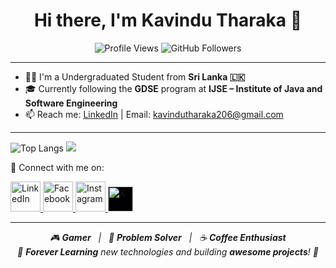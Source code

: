 <h1 align="center">Hi there, I'm Kavindu Tharaka 👋</h1>

<p align="center">
  <img src="https://komarev.com/ghpvc/?username=tharakaug&style=flat-square&color=blue" alt="Profile Views" />
  <img src="https://img.shields.io/github/followers/tharakaug?label=Followers&style=social" alt="GitHub Followers" />
</p>

---



- 👨‍🎓 I'm a Undergraduated Student from **Sri Lanka 🇱🇰**
- 🎓 Currently following the **GDSE** program at **IJSE – Institute of Java and Software Engineering**
- 📫 Reach me: [LinkedIn](https://www.linkedin.com/in/kavindu-tharaka-b45556319/) | Email: kavindutharaka206@gmail.com
  
---

![Top Langs](https://github-readme-stats.vercel.app/api/top-langs/?username=kavindutharaka&layout=compact&theme=radical)
![](https://github-profile-summary-cards.vercel.app/api/cards/stats?username=kavindutharaka&layout=compact&theme=radical)

🔗 Connect with me on:
<p align="left">
 <a href="https://www.linkedin.com/in/kavindu-tharaka-b45556319/" target="_blank">
  <img src="https://img.icons8.com/color/48/000000/linkedin.png" alt="LinkedIn" width="48" height="48" />
</a>
<a href="https://web.facebook.com/kavindu.tharaka.96155" target="_blank">
  <img src="https://img.icons8.com/color/48/000000/facebook.png" alt="Facebook" width="48" height="48" />
</a>
<a href="https://www.instagram.com/_kavindu_tharaka/?hl=en" target="_blank">
  <img src="https://img.icons8.com/fluency/48/000000/instagram-new.png" alt="Instagram" width="48" height="48" />
</a>
<a href="https://x.com/_kavin_du" target="_blank">
  <img src="https://img.icons8.com/ios-filled/48/ffffff/x.png" alt="X" style="background-color: black;" width="40" height="40"  margin-bottom="50" />
</a>
</p>


---

<p align="center">
  <em>
    🎮 <strong>Gamer</strong> &nbsp;&nbsp;|&nbsp;&nbsp;
    🧠 <strong>Problem Solver</strong> &nbsp;&nbsp;|&nbsp;&nbsp;
    ☕ <strong>Coffee Enthusiast</strong><br/>
    🌱 <strong>Forever Learning</strong> new technologies and building <strong>awesome projects</strong>! 🚀
  </em>
</p>




